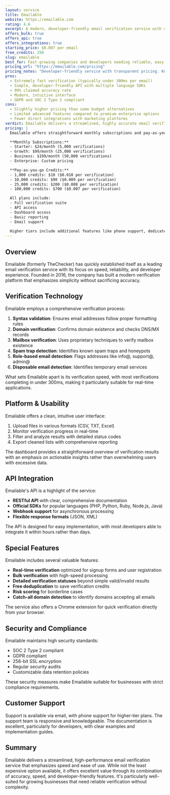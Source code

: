 ```yaml
---
layout: service
title: Emailable
website: https://emailable.com
rating: 4.6
excerpt: A modern, developer-friendly email verification service with exceptional accuracy and speed.
offers_bulk: true
offers_api: true
offers_integrations: true
starting_price: $0.007 per email
free_credits: 250
slug: emailable
best_for: Fast-growing companies and developers needing reliable, easy-to-implement verification
pricing_url: "https://emailable.com/pricing"
pricing_notes: "Developer-friendly service with transparent pricing. Known for fast verification speeds and modern API. Free tier available for testing."
pros:
  - Extremely fast verification (typically under 300ms per email)
  - Simple, developer-friendly API with multiple language SDKs
  - 99% claimed accuracy rate
  - Modern, intuitive interface
  - GDPR and SOC 2 Type 2 compliant
cons:
  - Slightly higher pricing than some budget alternatives
  - Limited advanced features compared to premium enterprise options
  - Fewer direct integrations with marketing platforms
verdict: Emailable delivers a streamlined, highly accurate email verification service that strikes an excellent balance between simplicity and power. With its developer-friendly approach and emphasis on performance, it's an ideal choice for growing businesses that prioritize reliability and ease of implementation.
pricing: |
  Emailable offers straightforward monthly subscriptions and pay-as-you-go options:

  **Monthly Subscriptions:**
  - Starter: $24/month (5,000 verifications)
  - Growth: $99/month (25,000 verifications)
  - Business: $199/month (50,000 verifications)
  - Enterprise: Custom pricing

  **Pay-as-you-go Credits:**
  - 1,000 credits: $10 ($0.010 per verification)
  - 10,000 credits: $90 ($0.009 per verification)
  - 25,000 credits: $200 ($0.008 per verification)
  - 100,000 credits: $700 ($0.007 per verification)

  All plans include:
  - Full verification suite
  - API access
  - Dashboard access
  - Basic reporting
  - Email support
  
  Higher tiers include additional features like phone support, dedicated account managers, and custom integrations.
---
```


## Overview

Emailable (formerly TheChecker) has quickly established itself as a leading email verification service with its focus on speed, reliability, and developer experience. Founded in 2016, the company has built a modern verification platform that emphasizes simplicity without sacrificing accuracy.

## Verification Technology

Emailable employs a comprehensive verification process:

1. **Syntax validation**: Ensures email addresses follow proper formatting rules
2. **Domain verification**: Confirms domain existence and checks DNS/MX records
3. **Mailbox verification**: Uses proprietary techniques to verify mailbox existence
4. **Spam trap detection**: Identifies known spam traps and honeypots
5. **Role-based email detection**: Flags addresses like info@, support@, admin@
6. **Disposable email detection**: Identifies temporary email services

What sets Emailable apart is its verification speed, with most verifications completing in under 300ms, making it particularly suitable for real-time applications.

## Platform & Usability

Emailable offers a clean, intuitive user interface:

1. Upload files in various formats (CSV, TXT, Excel)
2. Monitor verification progress in real-time
3. Filter and analyze results with detailed status codes
4. Export cleaned lists with comprehensive reporting

The dashboard provides a straightforward overview of verification results with an emphasis on actionable insights rather than overwhelming users with excessive data.

## API Integration

Emailable's API is a highlight of the service:

- **RESTful API** with clear, comprehensive documentation
- **Official SDKs** for popular languages (PHP, Python, Ruby, Node.js, Java)
- **Webhook support** for asynchronous processing
- **Flexible response formats** (JSON, XML)

The API is designed for easy implementation, with most developers able to integrate it within hours rather than days.

## Special Features

Emailable includes several valuable features:

- **Real-time verification** optimized for signup forms and user registration
- **Bulk verification** with high-speed processing
- **Detailed verification statuses** beyond simple valid/invalid results
- **Free deduplication** to save verification credits
- **Risk scoring** for borderline cases
- **Catch-all domain detection** to identify domains accepting all emails

The service also offers a Chrome extension for quick verification directly from your browser.

## Security and Compliance

Emailable maintains high security standards:

- SOC 2 Type 2 compliant
- GDPR compliant
- 256-bit SSL encryption
- Regular security audits
- Customizable data retention policies

These security measures make Emailable suitable for businesses with strict compliance requirements.

## Customer Support

Support is available via email, with phone support for higher-tier plans. The support team is responsive and knowledgeable. The documentation is excellent, particularly for developers, with clear examples and implementation guides.

## Summary

Emailable delivers a streamlined, high-performance email verification service that emphasizes speed and ease of use. While not the least expensive option available, it offers excellent value through its combination of accuracy, speed, and developer-friendly features. It's particularly well-suited for growing businesses that need reliable verification without complexity.